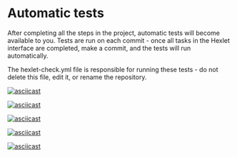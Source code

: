 # Automatic tests

After completing all the steps in the project, automatic tests will become available to you. Tests are run on each commit - once all tasks in the Hexlet interface are completed, make a commit, and the tests will run automatically.

The hexlet-check.yml file is responsible for running these tests - do not delete this file, edit it, or rename the repository.

[![asciicast](https://asciinema.org/a/TK9HHugd5AguWoeE0SCTJ3XYK.svg)](https://asciinema.org/a/TK9HHugd5AguWoeE0SCTJ3XYK)

[![asciicast](https://asciinema.org/a/Zw3ekpBioC08wscMtKr9VMSnB.svg)](https://asciinema.org/a/Zw3ekpBioC08wscMtKr9VMSnB)

[![asciicast](https://asciinema.org/a/rDSOtPMvPyuPNl0ZoLw9Qsibx.svg)](https://asciinema.org/a/rDSOtPMvPyuPNl0ZoLw9Qsibx)

[![asciicast](https://asciinema.org/a/mr1FqhftLDKmzfiY1YfC9kq8H.svg)](https://asciinema.org/a/mr1FqhftLDKmzfiY1YfC9kq8H)

[![asciicast](https://asciinema.org/a/ibVbxjFVQhNgUKYFlZcWENfRB.svg)](https://asciinema.org/a/ibVbxjFVQhNgUKYFlZcWENfRB)